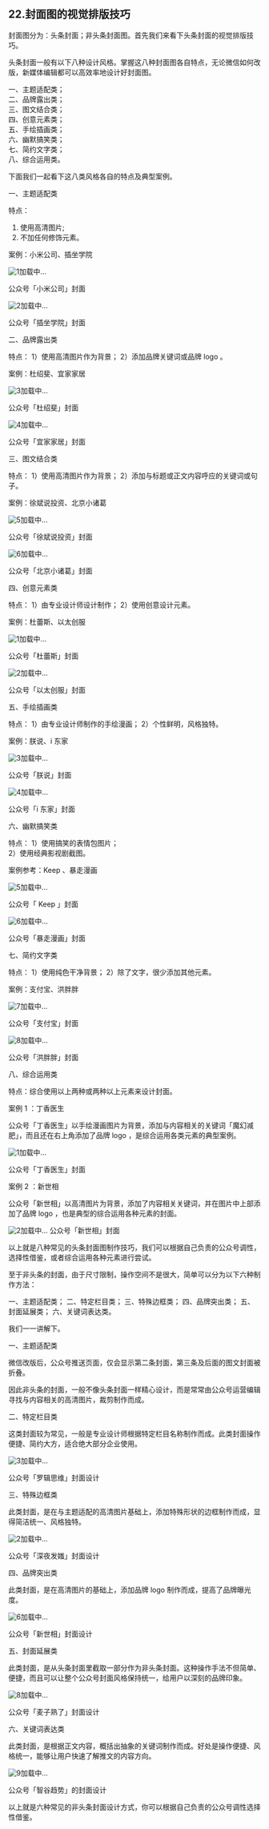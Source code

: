 ## 22.封面图的视觉排版技巧
封面图分为：头条封面；非头条封面图。首先我们来看下头条封面的视觉排版技巧。


头条封面一般有以下八种设计风格。掌握这八种封面图各自特点，无论微信如何改版，新媒体编辑都可以高效率地设计好封面图。


一、主题适配类；  
二、品牌露出类；  
三、图文结合类；  
四、创意元素类；  
五、手绘插画类；  
六、幽默搞笑类；  
七、简约文字类；  
八、综合运用类。 


下面我们一起看下这八类风格各自的特点及典型案例。


一、主题适配类


特点：
1) 使用高清图片;  
2) 不加任何修饰元素。 


案例：小米公司、插坐学院


![1]()加载中...


公众号「小米公司」封面


![2]()加载中...


公众号「插坐学院」封面


二、品牌露出类


特点：
1）使用高清图片作为背景；
2）添加品牌关键词或品牌 logo 。


案例：杜绍斐、宜家家居


![3]()加载中...


公众号「杜绍斐」封面


![4]()加载中...


公众号「宜家家居」封面


三、图文结合类


特点：
1）使用高清图片作为背景；
2）添加与标题或正文内容呼应的关键词或句子。


案例：徐斌说投资、北京小诸葛


![5]()加载中...


公众号「徐斌说投资」封面


![6]()加载中...


公众号「北京小诸葛」封面


四、创意元素类


特点：
1）由专业设计师设计制作；
2）使用创意设计元素。


案例：杜蕾斯、以太创服


![1]()加载中...


公众号「杜蕾斯」封面


![2]()加载中...


公众号「以太创服」封面


五、手绘插画类


特点：
1）由专业设计师制作的手绘漫画；
2）个性鲜明，风格独特。


案例：朕说、i 东家


 ![3]()加载中...


公众号「朕说」封面


![4]()加载中...


公众号「i 东家」封面


六、幽默搞笑类


特点：
1）使用搞笑的表情包图片；  
2）使用经典影视剧截图。 


案例参考：Keep 、暴走漫画


![5]()加载中...


公众号「 Keep 」封面


![6]()加载中...


公众号「暴走漫画」封面


七、简约文字类


特点：
1）使用纯色干净背景；
2）除了文字，很少添加其他元素。


案例：支付宝、洪胖胖


![7]()加载中...


公众号「支付宝」封面


![8]()加载中...


公众号「洪胖胖」封面


八、综合运用类


特点：综合使用以上两种或两种以上元素来设计封面。


案例 1 ：丁香医生


公众号「丁香医生」以手绘漫画图片为背景，添加与内容相关的关键词「魔幻减肥」，而且还在右上角添加了品牌 logo ，是综合运用各类元素的典型案例。


![1]()加载中...


公众号「丁香医生」封面


案例 2 ：新世相


公众号「新世相」以高清图片为背景，添加了内容相关关键词，并在图片中上部添加了品牌 
logo ，也是典型的综合运用各种元素的封面。


![2]()加载中... 
公众号「新世相」封面


以上就是八种常见的头条封面图制作技巧，我们可以根据自己负责的公众号调性，选择性借鉴，或者综合运用各种元素进行尝试。


至于非头条的封面，由于尺寸限制，操作空间不是很大，简单可以分为以下六种制作方法：


一、主题适配类；
二、特定栏目类；
三、特殊边框类；
四、品牌突出类；
五、封面延展类；
六、关键词表达类。


我们一一讲解下。


一、主题适配类


微信改版后，公众号推送页面，仅会显示第二条封面，第三条及后面的图文封面被折叠。


因此非头条的封面，一般不像头条封面一样精心设计，而是常常由公众号运营编辑寻找与内容相关的高清图片，裁剪制作而成。


二、特定栏目类


这类封面较为常见，一般是专业设计师根据特定栏目名称制作而成。此类封面操作便捷、简约大方，适合绝大部分企业使用。


![3]()加载中...


公众号「罗辑思维」封面设计


三、特殊边框类


此类封面，是在与主题适配的高清图片基础上，添加特殊形状的边框制作而成，显得简洁统一、风格独特。


![2]()加载中...


公众号「深夜发媸」封面设计


四、品牌突出类


此类封面，是在高清图片的基础上，添加品牌 logo 制作而成，提高了品牌曝光度。


 ![6]()加载中...


公众号「新世相」封面设计


五、封面延展类


此类封面，是从头条封面里截取一部分作为非头条封面。这种操作手法不但简单、便捷，而且可以让整个公众号封面风格保持统一，给用户以深刻的品牌印象。


![8]()加载中...


公众号「麦子熟了」封面设计


六、关键词表达类


此类封面，是根据正文内容，概括出抽象的关键词制作而成。好处是操作便捷、风格统一，能够让用户快速了解推文的内容方向。


![9]()加载中...


公众号「智谷趋势」的封面设计


以上就是六种常见的非头条封面设计方式，你可以根据自己负责的公众号调性选择性借鉴。

